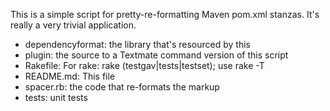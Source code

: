 This is a simple script for pretty-re-formatting Maven pom.xml <dependency>
stanzas. It's really a very trivial application.

   * dependencyformat:  the library that's resourced by this
   * plugin:    the source to a Textmate command version of this script
   * Rakefile:  For rake:  rake (testgav|tests|testset); use rake -T
   * README.md: This file
   * spacer.rb: the code that re-formats the markup
   * tests:  unit tests


